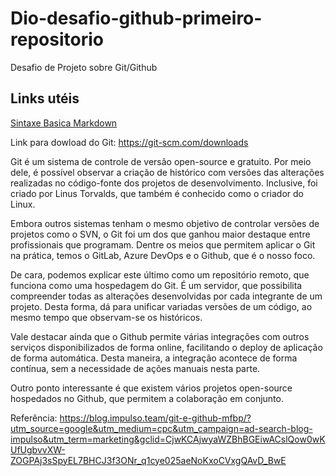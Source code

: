 # Dio-desafio-github-primeiro-repositorio
Desafio de Projeto sobre Git/Github

## Links utéis

[Sintaxe Basica Markdown]()


Link para dowload do Git: https://git-scm.com/downloads

Git é um sistema de controle de versão open-source e gratuito. Por meio dele, é possível observar a criação de histórico com versões das alterações realizadas no código-fonte dos projetos de desenvolvimento. Inclusive, foi criado por Linus Torvalds, que também é conhecido como o criador do Linux. 

Embora outros sistemas tenham o mesmo objetivo de controlar versões de projetos como o SVN, o Git foi um dos que ganhou maior destaque entre profissionais que programam. Dentre os meios que permitem aplicar o Git na prática, temos o GitLab, Azure DevOps e o Github, que é o nosso foco. 

De cara, podemos explicar este último como um repositório remoto, que funciona como uma hospedagem do Git. É um servidor, que possibilita compreender todas as alterações desenvolvidas por cada integrante de um projeto. Desta forma, dá para unificar variadas versões de um código, ao mesmo tempo que observam-se os históricos.

Vale destacar ainda que o Github permite várias integrações com outros serviços disponibilizados de forma online, facilitando o deploy de aplicação de forma automática. Desta maneira, a integração acontece de forma contínua, sem a necessidade de ações manuais nesta parte.

Outro ponto interessante é que existem vários projetos open-source hospedados no Github, que permitem a colaboração em conjunto.

Referência:
https://blog.impulso.team/git-e-github-mfbp/?utm_source=google&utm_medium=cpc&utm_campaign=ad-search-blog-impulso&utm_term=marketing&gclid=CjwKCAjwyaWZBhBGEiwACslQow0wKUfUgbvvXW-ZOGPAj3sSpyEL7BHCJ3f3ONr_q1cye025aeNoKxoCVxgQAvD_BwE
